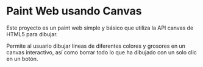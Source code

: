 # Paint Web usando Canvas

Este proyecto es un paint web simple y básico que utiliza la API canvas de HTML5 para dibujar. 

Permite al usuario dibujar líneas de diferentes colores y grosores en un canvas interactivo, así como borrar todo lo que ha dibujado con un solo clic en un botón.